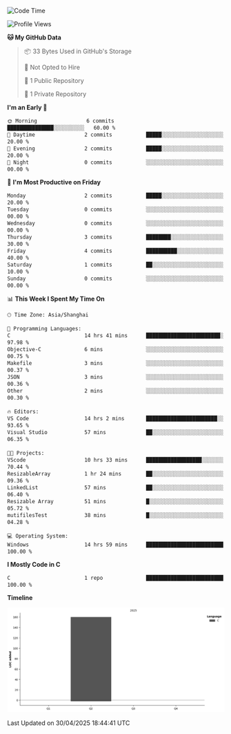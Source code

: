 <!--START_SECTION:waka-->
![Code Time](http://img.shields.io/badge/Code%20Time-43%20hrs%2020%20mins-blue)

![Profile Views](http://img.shields.io/badge/Profile%20Views-14-blue)

**🐱 My GitHub Data** 

> 📦 33 Bytes Used in GitHub's Storage 
 > 
> 🚫 Not Opted to Hire
 > 
> 📜 1 Public Repository 
 > 
> 🔑 1 Private Repository 
 > 
**I'm an Early 🐤** 

```text
🌞 Morning                6 commits           ███████████████░░░░░░░░░░   60.00 % 
🌆 Daytime                2 commits           █████░░░░░░░░░░░░░░░░░░░░   20.00 % 
🌃 Evening                2 commits           █████░░░░░░░░░░░░░░░░░░░░   20.00 % 
🌙 Night                  0 commits           ░░░░░░░░░░░░░░░░░░░░░░░░░   00.00 % 
```
📅 **I'm Most Productive on Friday** 

```text
Monday                   2 commits           █████░░░░░░░░░░░░░░░░░░░░   20.00 % 
Tuesday                  0 commits           ░░░░░░░░░░░░░░░░░░░░░░░░░   00.00 % 
Wednesday                0 commits           ░░░░░░░░░░░░░░░░░░░░░░░░░   00.00 % 
Thursday                 3 commits           ████████░░░░░░░░░░░░░░░░░   30.00 % 
Friday                   4 commits           ██████████░░░░░░░░░░░░░░░   40.00 % 
Saturday                 1 commits           ██░░░░░░░░░░░░░░░░░░░░░░░   10.00 % 
Sunday                   0 commits           ░░░░░░░░░░░░░░░░░░░░░░░░░   00.00 % 
```


📊 **This Week I Spent My Time On** 

```text
🕑︎ Time Zone: Asia/Shanghai

💬 Programming Languages: 
C                        14 hrs 41 mins      ████████████████████████░   97.98 % 
Objective-C              6 mins              ░░░░░░░░░░░░░░░░░░░░░░░░░   00.75 % 
Makefile                 3 mins              ░░░░░░░░░░░░░░░░░░░░░░░░░   00.37 % 
JSON                     3 mins              ░░░░░░░░░░░░░░░░░░░░░░░░░   00.36 % 
Other                    2 mins              ░░░░░░░░░░░░░░░░░░░░░░░░░   00.30 % 

🔥 Editors: 
VS Code                  14 hrs 2 mins       ███████████████████████░░   93.65 % 
Visual Studio            57 mins             ██░░░░░░░░░░░░░░░░░░░░░░░   06.35 % 

🐱‍💻 Projects: 
VScode                   10 hrs 33 mins      ██████████████████░░░░░░░   70.44 % 
ResizableArray           1 hr 24 mins        ██░░░░░░░░░░░░░░░░░░░░░░░   09.36 % 
LinkedList               57 mins             ██░░░░░░░░░░░░░░░░░░░░░░░   06.40 % 
Resizable Array          51 mins             █░░░░░░░░░░░░░░░░░░░░░░░░   05.72 % 
mutifilesTest            38 mins             █░░░░░░░░░░░░░░░░░░░░░░░░   04.28 % 

💻 Operating System: 
Windows                  14 hrs 59 mins      █████████████████████████   100.00 % 
```

**I Mostly Code in C** 

```text
C                        1 repo              █████████████████████████   100.00 % 
```



**Timeline**

![Lines of Code chart](https://raw.githubusercontent.com/AutCaesarAutNihil/AutCaesarAutNihil/main/assets/bar_graph.png)


 Last Updated on 30/04/2025 18:44:41 UTC
<!--END_SECTION:waka-->
